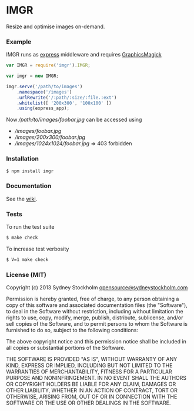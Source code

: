 # IMGR

Resize and optimise images on-demand.

### Example

IMGR runs as [express](http://expressjs.com) middleware and requires [GraphicsMagick](http://www.graphicsmagick.org/)

```javascript
var IMGR = require('imgr').IMGR;

var imgr = new IMGR;

imgr.serve('/path/to/images')
    .namespace('/images')
    .urlRewrite('/:path/:size/:file.:ext')
    .whitelist([ '200x300', '100x100' ])
    .using(express_app);
```

Now */path/to/images/foobar.jpg* can be accessed using

- */images/foobar.jpg*
- */images/200x300/foobar.jpg*
- */images/1024x1024/foobar.jpg* => 403 forbidden

### Installation

```bash
$ npm install imgr
```

### Documentation

See the [wiki](https://github.com/sydneystockholm/imgr/wiki/imgr).

### Tests

To run the test suite

```bash
$ make check
```

To increase test verbosity

```bash
$ V=1 make check
```

### License (MIT)

Copyright (c) 2013 Sydney Stockholm <opensource@sydneystockholm.com>

Permission is hereby granted, free of charge, to any person obtaining
a copy of this software and associated documentation files (the
"Software"), to deal in the Software without restriction, including
without limitation the rights to use, copy, modify, merge, publish,
distribute, sublicense, and/or sell copies of the Software, and to
permit persons to whom the Software is furnished to do so, subject to
the following conditions:

The above copyright notice and this permission notice shall be
included in all copies or substantial portions of the Software.

THE SOFTWARE IS PROVIDED "AS IS", WITHOUT WARRANTY OF ANY KIND,
EXPRESS OR IMPLIED, INCLUDING BUT NOT LIMITED TO THE WARRANTIES OF
MERCHANTABILITY, FITNESS FOR A PARTICULAR PURPOSE AND
NONINFRINGEMENT. IN NO EVENT SHALL THE AUTHORS OR COPYRIGHT HOLDERS BE
LIABLE FOR ANY CLAIM, DAMAGES OR OTHER LIABILITY, WHETHER IN AN ACTION
OF CONTRACT, TORT OR OTHERWISE, ARISING FROM, OUT OF OR IN CONNECTION
WITH THE SOFTWARE OR THE USE OR OTHER DEALINGS IN THE SOFTWARE.

